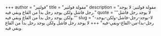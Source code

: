 +++
author = "فولتير"
title = "مقولة فولتير"
description = "مقولة فولتير: لا يوجد رجل فاشل ولكن يوجد رجل بدأ من القاع وبقي فيه."
quote = '''لا يوجد رجل فاشل ولكن يوجد رجل بدأ من القاع وبقي فيه.'''
slug = "لا-يوجد-رجل-فاشل-ولكن-يوجد-رجل-بدأ-من-القاع-وبقي-فيه"
+++
لا يوجد رجل فاشل ولكن يوجد رجل بدأ من القاع وبقي فيه.
